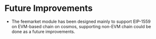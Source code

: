 <!--
order: 9 -->

# Future Improvements

- The feemarket module has been designed mainly to support EIP-1559 on EVM-based chain on cosmos, supporting non-EVM chain could be done as a future improvements.

